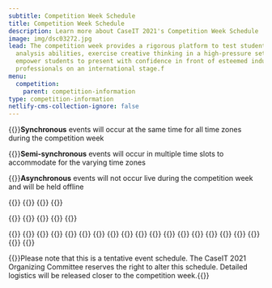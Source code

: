 ```yaml
---
subtitle: Competition Week Schedule
title: Competition Week Schedule
description: Learn more about CaseIT 2021's Competition Week Schedule
image: img/dsc03272.jpg
lead: The competition week provides a rigorous platform to test students’ case
  analysis abilities, exercise creative thinking in a high-pressure setting, and
  empower students to present with confidence in front of esteemed industry
  professionals on an international stage.f
menu:
  competition:
    parent: competition-information
type: competition-information
netlify-cms-collection-ignore: false
---
```


{{<comp-schedule-sync sync="sync">}}**Synchronous** events will occur at the same time for all time zones during the competition week

{{<comp-schedule-sync sync="semi">}}**Semi-synchronous** events will occur in multiple time slots to accommodate for the varying time zones

{{<comp-schedule-sync sync="async">}}**Asynchronous** events will not occur live during the competition week and will be held offline

{{<comp-schedule>}}
{{<comp-schedule-item index="00" date="2021-02-13">}}
{{<comp-schedule-event name="Welcome Package" >}}
{{</comp-schedule-item>}}

{{<comp-schedule-item index="01" date="2021-02-14">}}
{{<comp-schedule-event name="Division Draw" sync="semi">}}
{{<comp-schedule-event name="Improv Competition" sync="semi">}}
{{<comp-schedule-event name="Swag Swap" sync="semi">}}
{{</comp-schedule-item>}}

{{<comp-schedule-item index="02" date="2021-02-15">}}
{{<comp-schedule-event name="Case 1 Deliberation" sync="sync">}}
{{<comp-schedule-event name="Case 1 Presentations" sync="sync">}}
{{</comp-schedule-item>}}
{{<comp-schedule-item index="03" date="2021-02-16">}}
{{<comp-schedule-event name="Sponsor Networking Sessions" sync="sync">}}
{{<comp-schedule-event name="Paint Night" sync="semi">}}
{{</comp-schedule-item>}}
{{<comp-schedule-item index="05" date="2021-02-17">}}
{{<comp-schedule-event name="Case II Deliberation" sync="sync">}}
{{</comp-schedule-item>}}
{{<comp-schedule-item index="06" date="2021-02-18">}}
{{<comp-schedule-event name="Case II Preliminary Presentations" sync="sync">}}
{{<comp-schedule-event name="Wildcard Presentations" sync="sync">}}
{{<comp-schedule-event name="Final Presentations" sync="sync">}}
{{</comp-schedule-item>}}
{{<comp-schedule-item index="06" date="2021-02-19">}}
{{<comp-schedule-event name="Awards ceremony" sync="sync">}}
{{</comp-schedule-item>}}
{{</comp-schedule>}}

{{<footnote>}}Please note that this is a tentative event schedule. The CaseIT 2021 Organizing Committee reserves the right to alter this schedule. Detailed logistics will be released closer to the competition week.{{</footnote>}}

